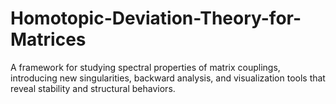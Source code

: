 # Homotopic-Deviation-Theory-for-Matrices
A framework for studying spectral properties of matrix couplings, introducing new singularities, backward analysis, and visualization tools that reveal stability and structural behaviors.
